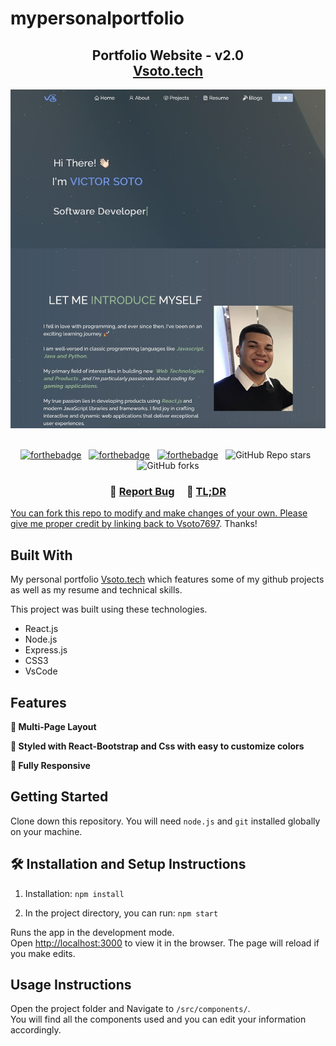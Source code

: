 # mypersonalportfolio
<h2 align="center">
  Portfolio Website - v2.0<br/>
  <a href="https://vsoto7697.github.io/mypersonalportfolio/" target="_blank">Vsoto.tech</a>
</h2>
<div align="center">
  <img alt="Demo" src="./Images/readme-img1.png" />
</div>

<br/>

<center>

[![forthebadge](https://forthebadge.com/images/badges/built-with-love.svg)](https://forthebadge.com) &nbsp;
[![forthebadge](https://forthebadge.com/images/badges/made-with-javascript.svg)](https://forthebadge.com) &nbsp;
[![forthebadge](https://forthebadge.com/images/badges/open-source.svg)](https://forthebadge.com) &nbsp;
![GitHub Repo stars](https://img.shields.io/github/stars/Vsoto7697/mypersonalportfolio?color=red&logo=github&style=for-the-badge) &nbsp;
![GitHub forks](https://img.shields.io/github/forks/Vsoto7697/mypersonalportfolio?color=red&logo=github&style=for-the-badge)

</center>

<h3 align="center">
    🔹
    <a href="https://github.com/Vsoto7697/mypersonalportfolio/issues">Report Bug</a> &nbsp; &nbsp;
    🔹
    <a href="https://github.com/Vsoto7697/mypersonalportfolio/issues>Request Feature</a>
</h3>

## TL;DR

You can fork this repo to modify and make changes of your own. Please give me proper credit by linking back to [Vsoto7697](https://github.com/Vsoto7697/mypersonalportfolio). Thanks!

## Built With

My personal portfolio <a href="https://vsoto7697.github.io/mypersonalportfolio/" target="_blank">Vsoto.tech</a> which features some of my github projects as well as my resume and technical skills.<br/>

This project was built using these technologies.

- React.js
- Node.js
- Express.js
- CSS3
- VsCode

## Features

**📖 Multi-Page Layout**

**🎨 Styled with React-Bootstrap and Css with easy to customize colors**

**📱 Fully Responsive**

## Getting Started

Clone down this repository. You will need `node.js` and `git` installed globally on your machine.

## 🛠 Installation and Setup Instructions

1. Installation: `npm install`

2. In the project directory, you can run: `npm start`

Runs the app in the development mode.\
Open [http://localhost:3000](http://localhost:3000) to view it in the browser.
The page will reload if you make edits.

## Usage Instructions

Open the project folder and Navigate to `/src/components/`. <br/>
You will find all the components used and you can edit your information accordingly.

